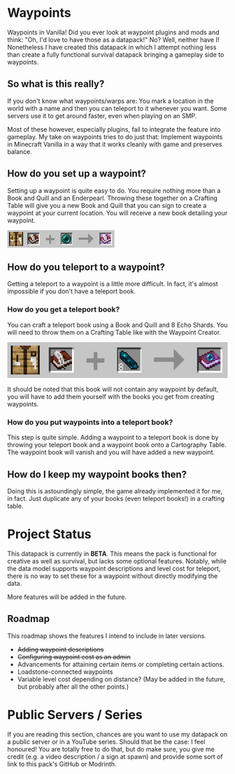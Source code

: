# Waypoints
Waypoints in Vanilla! Did you ever look at waypoint plugins and mods
and think: "Oh, I'd love to have those as a datapack!" No? Well,
neither have I! Nonetheless I have created this datapack in which I
attempt nothing less than create a fully functional survival
datapack bringing a gameplay side to waypoints.

## So what is this really?
If you don't know what waypoints/warps are: You mark a location in
the world with a name and then you can teleport to it whenever you 
want. Some servers use it to get around faster, even when playing
on an SMP. 

Most of these however, especially plugins, fail to integrate the
feature into gameplay. My take on waypoints tries to do just that:
Implement waypoints in Minecraft Vanilla in a way that it works
cleanly with game and preserves balance.

## How do you set up a waypoint?
Setting up a waypoint is quite easy to do. You require nothing more
than a Book and Quill and an Enderpearl. Throwing these together on
a Crafting Table will give you a new Book and Quill that you can
sign to create a waypoint at your current location. You will receive
a new book detailing your waypoint.

![A Book and Quill and an enderpearl make a waypoint creator](images/crafting_waypoint_creator.png)

## How do you teleport to a waypoint?
Getting a teleport to a waypoint is a little more difficult. In 
fact, it's almost impossible if you don't have a teleport book.

### How do you get a teleport book?
You can craft a teleport book using a Book and Quill and 8 Echo Shards. You will need to throw them on a Crafting Table like with the Waypoint Creator.

![A Book and Quill and eight Echo Shards make a teleport book](images/crafting_teleport.png)

It should be noted that this book will not contain any waypoint by
default, you will have to add them yourself with the books you get
from creating waypoints.

### How do you put waypoints into a teleport book?
This step is quite simple. Adding a waypoint to a teleport book is
done by throwing your teleport book and a waypoint book onto a
Cartography Table. The waypoint book will vanish and you will have
added a new waypoint.

## How do I keep my waypoint books then?
Doing this is astoundingly simple, the game already implemented it
for me, in fact. Just duplicate any of your books (even teleport books!) in a crafting table.


# Project Status
This datapack is currently in **BETA**. This means the pack is
functional for creative as well as survival, but lacks some optional
features. Notably, while the data model supports waypoint
descriptions and level cost for teleport, there is no way to set
these for a waypoint without directly modifying the data.

More features will be added in the future.

## Roadmap
This roadmap shows the features I intend to include in later
versions.

+ ~~Adding waypoint descriptions~~
+ ~~Configuring waypoint cost as an admin~~
+ Advancements for attaining certain items or completing certain
actions.
+ Loadstone-connected waypoints
+ Variable level cost depending on distance? (May be added in the
future, but probably after all the other points.)


# Public Servers / Series
If you are reading this section, chances are you want to use my
datapack on a public server or in a YouTube series. Should that be
the case: I feel honoured! You are totally free to do that, but do
make sure, you give me credit (e.g. a video description / a sign at
spawn) and provide some sort of link to this pack's GitHub or Modrinth.
